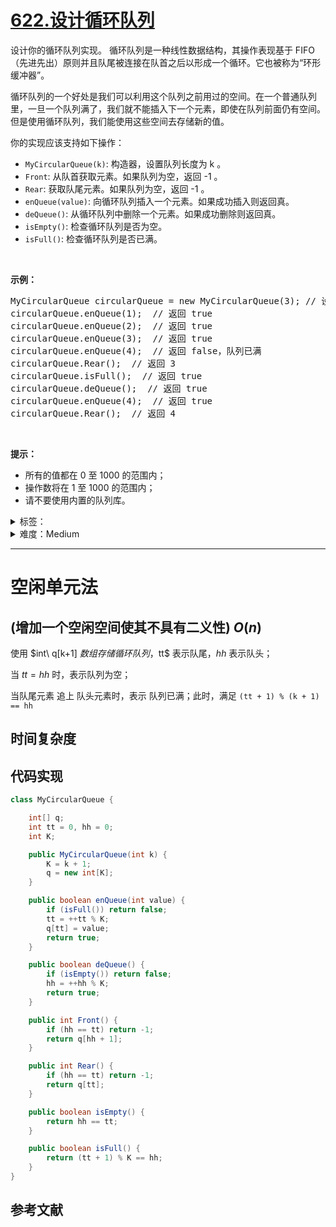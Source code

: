 # [622.设计循环队列](https://leetcode.cn/problems/design-circular-queue/)

<p>设计你的循环队列实现。 循环队列是一种线性数据结构，其操作表现基于 FIFO（先进先出）原则并且队尾被连接在队首之后以形成一个循环。它也被称为&ldquo;环形缓冲器&rdquo;。</p>

<p>循环队列的一个好处是我们可以利用这个队列之前用过的空间。在一个普通队列里，一旦一个队列满了，我们就不能插入下一个元素，即使在队列前面仍有空间。但是使用循环队列，我们能使用这些空间去存储新的值。</p>

<p>你的实现应该支持如下操作：</p>

<ul>
	<li><code>MyCircularQueue(k)</code>: 构造器，设置队列长度为 k 。</li>
	<li><code>Front</code>: 从队首获取元素。如果队列为空，返回 -1 。</li>
	<li><code>Rear</code>: 获取队尾元素。如果队列为空，返回 -1 。</li>
	<li><code>enQueue(value)</code>: 向循环队列插入一个元素。如果成功插入则返回真。</li>
	<li><code>deQueue()</code>: 从循环队列中删除一个元素。如果成功删除则返回真。</li>
	<li><code>isEmpty()</code>: 检查循环队列是否为空。</li>
	<li><code>isFull()</code>: 检查循环队列是否已满。</li>
</ul>

<p>&nbsp;</p>

<p><strong>示例：</strong></p>

<pre>MyCircularQueue circularQueue = new MyCircularQueue(3); // 设置长度为 3
circularQueue.enQueue(1); &nbsp;// 返回 true
circularQueue.enQueue(2); &nbsp;// 返回 true
circularQueue.enQueue(3); &nbsp;// 返回 true
circularQueue.enQueue(4); &nbsp;// 返回 false，队列已满
circularQueue.Rear(); &nbsp;// 返回 3
circularQueue.isFull(); &nbsp;// 返回 true
circularQueue.deQueue(); &nbsp;// 返回 true
circularQueue.enQueue(4); &nbsp;// 返回 true
circularQueue.Rear(); &nbsp;// 返回 4</pre>

<p>&nbsp;</p>

<p><strong>提示：</strong></p>

<ul>
	<li>所有的值都在 0&nbsp;至 1000 的范围内；</li>
	<li>操作数将在 1 至 1000 的范围内；</li>
	<li>请不要使用内置的队列库。</li>
</ul>


<details>
<summary>标签：</summary>
['设计', '队列', '数组', '链表']
</details>

<details>
<summary>难度：Medium</summary>
喜欢：325
</details>


----------

# 空闲单元法

## (增加一个空闲空间使其不具有二义性)  $O(n)$



使用 $int\ q[k+1] $数组 存储循环队列，$tt$ 表示队尾，$hh$ 表示队头；

当 $tt = hh$ 时，表示队列为空；

当队尾元素 追上 队头元素时，表示 队列已满；此时，满足 `(tt + 1) % (k + 1) == hh`



## 时间复杂度

## 代码实现


```java []
class MyCircularQueue {

    int[] q;
    int tt = 0, hh = 0;
    int K;

    public MyCircularQueue(int k) {
        K = k + 1;
        q = new int[K];
    }

    public boolean enQueue(int value) {
        if (isFull()) return false;
        tt = ++tt % K;
        q[tt] = value;
        return true;
    }

    public boolean deQueue() {
        if (isEmpty()) return false;
        hh = ++hh % K;
        return true;
    }

    public int Front() {
        if (hh == tt) return -1;
        return q[hh + 1];
    }

    public int Rear() {
        if (hh == tt) return -1;
        return q[tt];
    }

    public boolean isEmpty() {
        return hh == tt;
    }

    public boolean isFull() {
        return (tt + 1) % K == hh;
    }
}
```


## 参考文献

